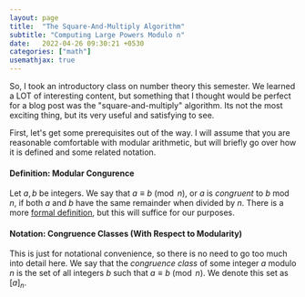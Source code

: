 ```yaml
---
layout: page
title:  "The Square-And-Multiply Algorithm"
subtitle: "Computing Large Powers Modulo n"
date:   2022-04-26 09:30:21 +0530
categories: ["math"]
usemathjax: true
---
```


So, I took an introductory class on number theory this semester. We learned a LOT of interesting content, but something that I thought would be perfect for a blog post was the "square-and-multiply" algorithm. Its not the most exciting thing, but its very useful and satisfying to see.

First, let's get some prerequisites out of the way. I will assume that you are reasonable comfortable with modular arithmetic, but will briefly go over how it is defined and some related notation.  
#### Definition: Modular Congurence

Let $a,b$ be integers. We say that $a \equiv b \pmod{n}$, or $a$ is *congruent* to $b$ mod $n$, if both $a$ and $b$ have the same remainder when divided by $n$. There is a more [formal definition](https://en.wikipedia.org/wiki/Modular_arithmetic), but this will suffice for our purposes.  

#### Notation: Congruence Classes (With Respect to Modularity)  

This is just for notational convenience, so there is no need to go too much into detail here. We say that the *congruence class* of some integer $a$ modulo $n$ is the set of all integers $b$ such that $a \equiv b \pmod{n}$. We denote this set as $[a]_n$.  



